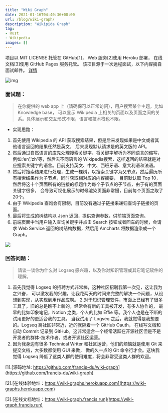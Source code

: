 ```yaml
---
title: "Wiki Graph"
date: 2021-01-16T04:40:36+08:00
url: /blog/wiki-graph/
description: "Wikipida Graph"
tag:
- Rust
- Wikipedia
images: []
---
```


项目以 MIT LICENSE 托管在 GitHub[1]，
Web 服务[2]使用 Heroku 部署， 在线文档[3]使用 GitHub Pages 服务托管。
该项目源于一次远程面试，以下内容摘自面试邮件。 [详情](https://gist.github.com/defclass/8c4f6da71629d861f9a554ad7580c1ef)

![img](https://wiki-graph.francis.run/images/index.png)

### 面试题：

>在你提供的 web app 上（请确保可以正常访问），用户搜索某个主题，比如 Knowledge base，
>可以显示 Wikipedia 上相关的页面以及页面之间的关系。具体展示和交互形式不限，语言和技术栈也不限。

- 实现思路：
1. 首先使用 Wikipedia 的 API 获取搜索结果，但是后来发现如果是中文或者其他语言返回的结果任然是英文，
   后来发现默认请求是的英文版的 API。
2. 然后通过自然语言的库先处理搜索关键字，将关键字解析为不同语言的缩写，例如:‘en’,'zh'等，然后去不同语言的 
   Wikipedia搜索，这样返回的结果就是对应搜索关键字的语言。目前支持英文、中文、西班牙语、意大利语和法语。
3. 然后将搜索结果进行处理，生成一棵树，以搜索关键字为父节点，然后遍历所有搜索结果作为子节点，同时获取相对应的内容摘要，
   目前默认取 Top 10，然后将这十个页面所有的链接的标题作为每个子节点的子节点，由于有的页面关键字很多，
   会导致可视化展示的时候渲染页面非常慢，目前每个页面之取了20个。
5. 由于 Wikipedia 查询会有限制，目前没有通过子链接来递归查询子链接的页面。
6. 最后将生成的树结构以 Json 返回，提供查询参数，供前端页面查询。
7. 前端页面中当用户输入查询关键字并点击 Search 按钮或者回车的时候，会请求 Web Service 返回的树结构数据，然后用 
   Amcharts 将数据渲染成一个 Graph。

![](https://wiki-graph.francis.run/images/graph.png)
 
### 回答问题：

>请谈一谈你为什么对 Logseq 感兴趣，以及你对知识管理或其它笔记软件的理解。

1. 首先我觉得 Logseq 的招聘方式非常棒，这种社区招聘我第一次见，这让我为之兴奋，
   可以激发我的兴趣，让我花两天的时间来完整的解决一个问题，从设想到实现，从实现到用作品应聘。 
2.对于知识管理软件，市面上已经有了很多工具了，旧的总是瞧不上新的，经常会有新的工具被开发，有多人协作的，
   最早的比如印象笔记，Notion 之类，个人的比如 Effie 等。我个人也是在不断的试用更好的更适合我的工具。
   当我试用了 Logseq 之后，我就觉得是我想要的。Logseq 离社区非常近，近的就隔着一个 GitHub Oauth，
   在线写文档和自动 Commit 记录到 GitHub，这非常适合一个经常活跃在开源社区但是不是开发者的群体-技术作者，或者开源社区运营。
3. 因为我身边有很多 Technical Writer 和社区运营，他们的烦恼就是使用 Git 来提交文档，大多数都使用 GUI 来做，
   做的久一点的 Git 命令行才会。这块我觉得 Logseq 降低了这类人群的使用难度，将会非常受这类人群的欢迎。
   
[1].[源码地址: https://github.com/francis-du/wiki-graph](https://github.com/francis-du/wiki-graph)

[2].[在线体验地址：https://wiki-graphs.herokuapp.com](https://wiki-graphs.herokuapp.com) 

[3].[在线文档地址：https://wiki-graph.francis.run](https://wiki-graph.francis.run)